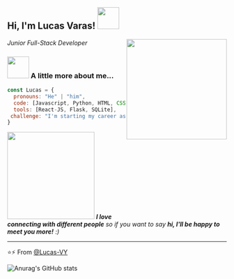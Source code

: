 <h2> Hi, I'm Lucas Varas! <img src="https://media.giphy.com/media/PiQejEf31116URju4V/giphy.gif" width="50"></h2>
<img align='right' src="https://media.giphy.com/media/PiQejEf31116URju4V/giphy.gif" width="230">
<p><em>Junior Full-Stack Developer
</em></p>


### <img src="https://media.giphy.com/media/VgCDAzcKvsR6OM0uWg/giphy.gif" width="50"> A little more about me...  

```javascript
const Lucas = {
  pronouns: "He" | "him",
  code: [Javascript, Python, HTML, CSS, SQL],
  tools: [React-JS, Flask, SQLite],
 challenge: "I'm starting my career as a Full-Stack developer"
}
```

<img src="https://media.giphy.com/media/kgUkCLMu3xhw1T6txv/giphy.gif" width="200"> <em><b>I love connecting with different people</b> so if you want to say <b>hi, I'll be happy to meet you more!</b> :)</em>

---

⭐⚡ From [@Lucas-VY](https://github.com/Lucas-VY)

![Anurag's GitHub stats](https://github-readme-stats.vercel.app/api?username=Lucas-VY&show_icons=true&theme=radical)
